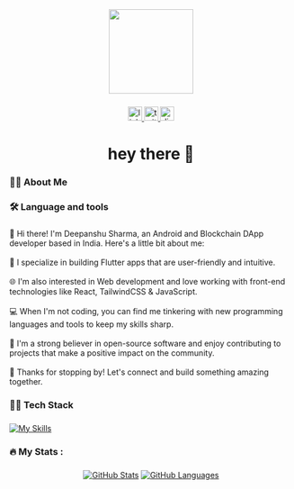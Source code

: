 <div align="center">
  <img height="150" src="https://camo.githubusercontent.com/62da68eb62b1e5f175f7d1f0191dd89a653d7908feb22d37d4a0ab07365d6791/68747470733a2f2f6d656469612e67697068792e636f6d2f6d656469612f4d3967624264396e6244724f5475314d71782f67697068792e676966"  />
</div>

###

<div align="center">
  <a href="https://www.linkedin.com/in/deepanshu-sharma-bb2225196" target="_blank">
    <img src="https://img.shields.io/static/v1?message=LinkedIn&logo=linkedin&label=&color=0077B5&logoColor=white&labelColor=&style=for-the-badge" height="25" alt="linkedin logo"  />
  </a>
  <a href="https://twitter.com/Deepans09095427" target="_blank">
    <img src="https://img.shields.io/static/v1?message=Twitter&logo=twitter&label=&color=1DA1F2&logoColor=white&labelColor=&style=for-the-badge" height="25" alt="twitter logo"  />
  </a>
  <a href="Deepanshu#7851" target="_blank">
    <img src="https://img.shields.io/static/v1?message=Discord&logo=discord&label=&color=7289DA&logoColor=white&labelColor=&style=for-the-badge" height="25" alt="discord logo"  />
  </a>
</div>

###

<h1 align="center">hey there 👋</h1>

###

<h3 align="left">👩‍💻  About Me</h3>

###

<h3 align="left">🛠 Language and tools</h3>

###

<p align="left">👋 Hi there! I'm Deepanshu Sharma, an Android and Blockchain DApp developer based in India. Here's a little bit about me:<br><br>📱 I specialize in building Flutter apps that are user-friendly and intuitive.<br><br>🌐 I'm also interested in Web development and love working with front-end technologies like React, TailwindCSS & JavaScript.<br><br>💻 When I'm not coding, you can find me tinkering with new programming languages and tools to keep my skills sharp.<br><br>🌟 I'm a strong believer in open-source software and enjoy contributing to projects that make a positive impact on the community.<br><br>🎉 Thanks for stopping by! Let's connect and build something amazing together.</p>

###

<h3 align="left">👩‍💻  Tech Stack</h3>

###

<div align="left">

  [![My Skills](https://skillicons.dev/icons?i=androidstudio,bash,cpp,dart,discord,figma,firebase,git,github,go,kotlin,latex,mongodb,ps,prisma,solidity,tailwind,vercel,react,flutter&perline=13)](https://skillicons.dev)
</div>

###

<h3 align="left">🔥   My Stats :</h3>

###

<div align="center">
  
[![GitHub Stats](https://github-readme-stats.vercel.app/api?username=Deepanshu-Sharma-18&hide=issues&show_icons=true&hide_border=true&theme=github_dark&count_private=true)](https://github.com/anuraghazra/github-readme-stats)
[![GitHub Languages](https://github-readme-stats.vercel.app/api/top-langs/?username=Deepanshu-Sharma-18&size_weight=0.5&count_weight=0.5&includeForks=true&layout=compact&hide=html,css,c,c%2B%2B,objective-c,kotlin,swift,cmake&hide_border=true&langs_count=8&theme=github_dark)](https://github.com/anuraghazra/github-readme-stats)

</div>

###
